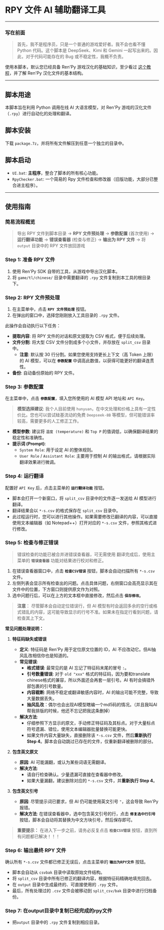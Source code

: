 # RPY 文件 AI 辅助翻译工具

---

### **写在前面**

> 首先，我不是程序员，只是一个普通的游戏爱好者。我不会也看不懂 Python 代码。这个脚本是 DeepSeek、Kimi 和 Gemini 一起写出来的。因此，对于代码可能存在的 Bug 或不稳定性，我概不负责。

使用本脚本，默认您已经具备 Ren'Py 游戏汉化的基础知识，至少看过 [这个教程](https://www.bilibili.com/opus/852578762356686848 "大概是我目前见过最好的Renpy游戏翻译教程V2.0")，并了解 Ren'Py 汉化文件的基本结构。

---

## **脚本用途**

本脚本旨在利用 Python 调用在线 AI 大语言模型，对 Ren'Py 游戏的汉化文件（`.rpy`）进行自动化的处理和翻译。

## **脚本安装**

下载 `package.7z`，并将所有文件解压到任意一个独立的目录中。

## **脚本启动**

-   `UI.bat`: **主程序**，整合了脚本的所有核心功能。
-   `RpyChecker.bat`: 一个简易的 Rpy 文件检查和修改器（旧版功能，大部分已整合进主程序）。

---

## **使用指南**

### **简易流程概览**

> 导出 RPY 文件到脚本目录 -> **RPY 文件预处理** -> **参数配置** (首次使用) -> **运行翻译功能** -> **错误查看器** (检查与修正) -> **输出为 RPY 文件** -> 将 `output` 目录中的 RPY 文件放回游戏

### **Step 1: 准备 RPY 文件**

1.  使用 Ren'Py SDK 自带的工具，从游戏中导出汉化脚本。
2.  将 `game/tl/chinese/` 目录中需要翻译的 `.rpy` 文件复制到本工具的根目录下。

### **Step 2: RPY 文件预处理**

1.  在主菜单中，点击 **`RPY 文件预处理`** 按钮。
2.  在弹出的窗口中，选择您刚刚放入工具目录的 `.rpy` 文件。

此操作会自动执行以下任务：
-   **提取内容**: 将 RPY 文件的对话和原文提取为 CSV 格式，便于后续处理。
-   **文件分割**: 将大型 CSV 文件分割成多个小文件，并存放在 `split_csv` 目录中。
    -   **注意**: 默认按 30 行分割。如果您使用支持更长上下文（高 Token 上限）的 AI 模型，可以在 **`参数配置`** 中调高此数值，以获得可能更好的翻译连贯性。
-   **备份**: 自动备份原始的 RPY 文件。

### **Step 3: 参数配置**

在主菜单中，点击 **`参数配置`**，填入您所使用的 AI 模型 API 地址和 `API Key`。

> **模型选择建议**:
> 我个人目前使用 `hunyuan`，在中文处理和价格上具有一定性价比。您也可以尝试硅基流动的免费 `Deepseek-8B` 等模型，但可能错误率较高，需要更多的人工修正工作。

-   **模型参数**: 建议将 `温度 (temperature)` 和 `Top P` 的值调低，以确保翻译结果的稳定性和准确性。
-   **提示词 (Prompt)**:
    -   `System Role`: 用于设定 AI 的整体规则。
    -   `User Role` / `Assistant Role`: 主要用于控制 AI 的输出格式，请根据实际翻译效果进行微调。

### **Step 4: 运行翻译**

配置好 `API Key` 后，点击主菜单的 **`运行翻译功能`** 按钮。

-   脚本会打开一个新窗口，将 `split_csv` 目录中的文件逐一发送给 AI 模型进行翻译。
-   翻译结果会以 `*-s.csv` 的格式保存在 `split_csv` 目录中。
-   此过程运行时，您可以进行其他操作。如果需要修改已翻译的内容，可以直接使用文本编辑器（如 Notepad++）打开对应的 `*-s.csv` 文件，参照其格式进行修改。

### **Step 5: 检查与修正错误**

>错误检查的功能已被合并进错误查看器，可无需使用
翻译完成后，使用主菜单的 **`错误查看器`** 功能对结果进行校对和修正。

1.  在错误查看器窗口中，点击 **`检查CSV错误`** 按钮，脚本会自动扫描所有 `*-s.csv` 文件。
2.  左侧列表会显示所有检查出的问题。点击具体问题，右侧窗口会高亮显示其在文件中的位置，下方窗口则提供原文作为对照。
3.  选中问题行后，可以在上方的文本框中直接修改，然后点击 **`保存修改`**。

> **注意**：
> 尽管脚本会自动定位错误行，但 AI 模型有时会返回多余的空行或格式错乱的内容，这可能导致显示的行号不准。如果未在指定行看到问题，请检查其上下文。

**常见问题处理说明：**

1.  **特征码缺失或错误**
    -   **定义**: 特征码是 Ren'Py 用于定位原文位置的 ID，AI 不应改动它。但AI抽风乱改相信你也是知道的。
    -   **常见错误**:
        -   **格式错误**: 最常见的是 AI 忘记了特征码末尾的冒号 `:`。
        -   **引号数量错误**: 对于 `old "xxx"` 格式的特征码，因为要和translate chinese格式的兼容，所以外面还会再套一层引号。AI 有时会搞错外部包裹的引号数量。
        -   **内容截断**: 网络不稳定或翻译敏感内容时，AI 的输出可能不完整，导致大量数据丢失。
        -   **抽风乱改**：偶尔也会出现AI模型瞎编一个md5码的情况。（并且我叫AI帮我排版的时候，他还不忘记把我这条删掉）
    -   **解决方法**:
        -   仔细参照下方显示的原文，手动修正特征码及其标点。对于大量标点符号遗漏、错位，使用文本编辑器批量替换可能更快。
        -   如果文件内容大量缺失，直接删除该 `*-s.csv` 文件，然后**重新执行 Step 4**。脚本会自动跳过已存在的文件，仅重新翻译被删除的部分。

2.  **包含英文原文**
    -   **原因**: AI 可能漏翻，或认为某些词语无需翻译。
    -   **解决方法**:
        -   请自行检查确认。少量遗漏可直接在查看器中修改。
        -   如果大量漏翻，建议删除对应的 `*-s.csv` 文件，并**重新执行 Step 4**。

3.  **包含英文引号**
    -   **原因**: 尽管提示词已要求，但 AI 仍可能使用英文引号 `"`，这会导致 Ren'Py 报错。
    -   **解决方法**: 在错误查看器中，选中包含英文引号的行，点击 **`修复选中行引号`** 按钮，脚本会自动将其替换为中文方块引号，然后保存即可。

> **重要提示：**
> 在进入下一步之前，请务必反复点击 **`检查CSV错误`** 按钮，直到所有问题都已解决！！！

### **Step 6: 输出最终 RPY 文件**

确认所有 `*-s.csv` 文件都已修正无误后，点击主菜单的 **`输出为RPY文件`** 按钮。

-   脚本会自动从 `csvbak` 目录中读取原始文件结构。
-   将 `split_csv` 目录中所有已修正的翻译内容，根据特征码精确地填充回去。
-   在 `output` 目录中生成最终的、可直接使用的 `.rpy` 文件。
-   最后，所有处理过的 `.csv` 文件会被移动到 `split_csv/bak` 目录中进行归档备份。

### **Step 7: 在output目录中复制已经完成的rpy文件**

 -   把`output` 目录中的 `.rpy` 文件复制到相应目录。
